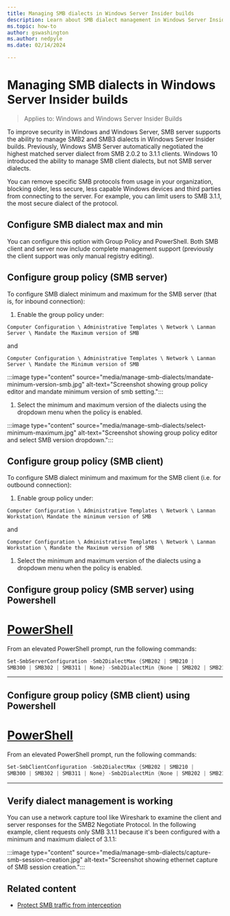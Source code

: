 ```yaml
---
title: Managing SMB dialects in Windows Server Insider builds
description: Learn about SMB dialect management in Windows Server Insider builds 
ms.topic: how-to
author: gswashington
ms.author: nedpyle
ms.date: 02/14/2024

---
```


# Managing SMB dialects in Windows Server Insider builds

>Applies to: Windows and Windows Server Insider Builds

To improve security in Windows and Windows Server, SMB server supports the ability to manage SMB2 and SMB3 dialects in Windows Server Insider builds. Previously, Windows SMB Server automatically negotiated the highest matched server dialect from SMB 2.0.2 to 3.1.1 clients. Windows 10 introduced the ability to manage SMB client dialects, but not SMB server dialects.

You can remove specific SMB protocols from usage in your organization, blocking older, less secure, less capable Windows devices and third parties from connecting to the server. For example, you can limit users to SMB 3.1.1, the most secure dialect of the protocol.

## Configure SMB dialect max and min

You can configure this option with Group Policy and PowerShell. Both SMB client and server now include complete management support (previously the client support was only manual registry editing).

## Configure group policy (SMB server)

To configure SMB dialect minimum and maximum for the SMB server (that is, for inbound connection):

1. Enable the group policy under:

`Computer Configuration \ Administrative Templates \ Network \ Lanman Server \ Mandate the Maximum version of SMB`

and

`Computer Configuration \ Administrative Templates \ Network \ Lanman Server \ Mandate the Minimum version of SMB`

:::image type="content" source="media/manage-smb-dialects/mandate-minimum-version-smb.jpg" alt-text="Screenshot showing group policy editor and mandate minimum version of smb setting.":::

1. Select the minimum and maximum version of the dialects using the dropdown menu when the policy is enabled.

:::image type="content" source="media/manage-smb-dialects/select-minimum-maximum.jpg" alt-text="Screenshot showing group policy editor and select SMB version dropdown.":::

## Configure group policy (SMB client)

To configure SMB dialect minimum and maximum for the SMB client (i.e. for outbound connection):

1. Enable group policy under: 

`Computer Configuration \ Administrative Templates \ Network \ Lanman Workstation\ Mandate the minimum version of SMB`

and

`Computer Configuration \ Administrative Templates \ Network \ Lanman Workstation \ Mandate the Maximum version of SMB`

1. Select the minimum and maximum version of the dialects using a dropdown menu when the policy is enabled.

## Configure group policy (SMB server) using Powershell

# [PowerShell](#tab/powershell)

From an elevated PowerShell prompt, run the following commands:

```powershell
Set-SmbServerConfiguration -Smb2DialectMax {SMB202 | SMB210 |
SMB300 | SMB302 | SMB311 | None} -Smb2DialectMin {None | SMB202 | SMB210 | SMB300 | SMB302 | SMB311}
```

---

## Configure group policy (SMB client) using Powershell

# [PowerShell](#tab/powershell)

From an elevated PowerShell prompt, run the following commands:

```powershell
Set-SmbClientConfiguration -Smb2DialectMax {SMB202 | SMB210 |
SMB300 | SMB302 | SMB311 | None} -Smb2DialectMin {None | SMB202 | SMB210 | SMB300 | SMB302 | SMB311}
```

---

## Verify dialect management is working

You can use a network capture tool like Wireshark to examine the client and server responses for the SMB2 Negotiate Protocol. In the following example, client requests only SMB 3.1.1 because it's been configured with a minimum and maximum dialect of 3.1.1:

:::image type="content" source="media/manage-smb-dialects/capture-smb-session-creation.jpg" alt-text="Screenshot showing ethernet capture of SMB session creation.":::

## Related content

- [Protect SMB traffic from interception](https://learn.microsoft.com/en-gb/windows-server/storage/file-server/smb-interception-defense?tabs=group-policy#use-smb-311)
